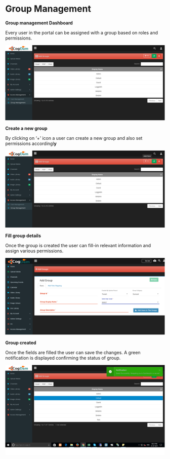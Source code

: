 # Group Management

**Group management Dashboard**

Every user in the portal can be assigned with a group based on roles and permissions.

![](../../.gitbook/assets/image%20%2899%29.png)

**Create a new group**

By clicking on ‘+’ icon a user can create a new group and also set permissions accordingl**y**

![](../../.gitbook/assets/image%20%28157%29.png)

**Fill group details**

Once the group is created the user can fill-in relevant information and assign various permissions.

![](../../.gitbook/assets/image%20%2814%29.png)

**Group created**

Once the fields are filled the user can save the changes. A green notification is displayed confirming the status of group.

![](../../.gitbook/assets/image%20%28161%29.png)

